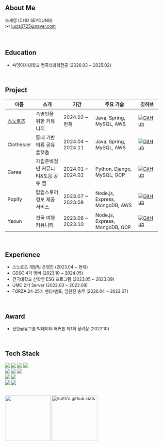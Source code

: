 ## About Me
조세영 (CHO SEYOUNG)  
✉️ lucia0725@naver.com

<br>

## Education
- 숙명여자대학교 컴퓨터과학전공 (2020.03 ~ 2025.02)

<br>

## Project
|이름|소개|기간|주요 기술|깃허브|  
|---|-----|---|---|--|
|[스노로즈](https://snorose.com/)|숙명인을 위한 커뮤니티|2024.02 ~ 현재|Java, Spring, MySQL, AWS|<a href="https://github.com/snorose"><img alt="GitHub" src="https://img.shields.io/badge/GitHub-181717.svg?&style=for-the-badge&logo=GitHub&logoColor=white"/>|
|Clothes:er|동네 기반 의류 공유 플랫폼|2024.04 ~ 2024.11|Java, Spring, MySQL, AWS|<a href="https://github.com/Clothes-er/Clothes-er_BE"><img alt="GitHub" src="https://img.shields.io/badge/GitHub-181717.svg?&style=for-the-badge&logo=GitHub&logoColor=white"/>|
|Carea|자립준비청년 커뮤니티&도움 공유 앱|2024.01 ~ 2024.02|Python, Django, MySQL, GCP|<a href="https://github.com/Team-Carea/Carea-Server"><img alt="GitHub" src="https://img.shields.io/badge/GitHub-181717.svg?&style=for-the-badge&logo=GitHub&logoColor=white"/>|
|Popify|팝업스토어 정보 제공 서비스|2023.07 ~ 2023.08|Node.js, Express, MongoDB, AWS|<a href="https://github.com/OFFICIAL-POPIFY/server"><img alt="GitHub" src="https://img.shields.io/badge/GitHub-181717.svg?&style=for-the-badge&logo=GitHub&logoColor=white"/>|
|Yeoun|전국 여행 커뮤니티|2023.06 ~ 2023.10|Node.js, Express, MongoDB, GCP|<a href="https://github.com/YE0UN/yeoun-server"><img alt="GitHub" src="https://img.shields.io/badge/GitHub-181717.svg?&style=for-the-badge&logo=GitHub&logoColor=white"/>|

<br>

## Experience
- 스노로즈 개발팀 운영진 (2023.04 ~ 현재)
- GDSC 4기 멤버 (2023.10 ~ 2024.05)
- 건국대학교 산학연 ESG 프로그램 (2023.05 ~ 2023.09)
- UMC 2기 Server (2022.03 ~ 2022.08)
- FORZA 24-25기 멘티/멘토, 임원진 총무 (2020.04 ~ 2022.07)

<br>

## Award
- 신한금융그룹 빅데이터 해커톤 제1회 장려상 (2022.10)

<br>

## Tech Stack
<div style="margin: ; text-align: left;" "text-align: left;">
  <img src="https://img.shields.io/badge/Java-007396?style=for-the-badge&logo=Java&logoColor=white">
  <img src="https://img.shields.io/badge/Python-3776AB?style=for-the-badge&logo=Python&logoColor=white">
  <img src="https://img.shields.io/badge/Javascript-F7DF1E?style=for-the-badge&logo=Javascript&logoColor=white">
  <img src="https://img.shields.io/badge/Node.js-339933?style=for-the-badge&logo=Node.js&logoColor=white">
  <br>
  <img src="https://img.shields.io/badge/Spring-6DB33F?style=for-the-badge&logo=spring&logoColor=white">
  <img src="https://img.shields.io/badge/Django-092E20?style=for-the-badge&logo=Django&logoColor=white">
  <img src="https://img.shields.io/badge/Express-000000?style=for-the-badge&logo=Express&logoColor=white">
  <br>
  <img src="https://img.shields.io/badge/MySQL-4479A1?style=for-the-badge&logo=MySQL&logoColor=white">
  <img src="https://img.shields.io/badge/MongoDB-47A248?style=for-the-badge&logo=MongoDB&logoColor=white">
  <br>
  <img src="https://img.shields.io/badge/Amazon AWS-232F3E?style=for-the-badge&logo=Amazon AWS&logoColor=white">
  <img src="https://img.shields.io/badge/Google_Cloud-4285F4?style=for-the-badge&logo=google-cloud&logoColor=white">
</div>

<br>

<a href="https://github.com/ilu25"><img align="center" style="height:150px" src="https://github-readme-stats.vercel.app/api/top-langs/?username=ilu25&layout=compact" /></a>
<a href="https://github.com/ilu25"><img align="center" style="height:150px" src="https://github-readme-stats.vercel.app/api?username=ilu25&show_icons=true&include_all_commits=true" alt="ilu25's github stats" /></a>
